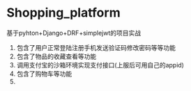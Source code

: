 # Shopping_platform
基于pyhton+Django+DRF+simplejwt的项目实战

1. 包含了用户正常登陆注册手机发送验证码修改密码等等功能
2. 包含了物品的收藏查看等功能
3. 调用支付宝的沙箱环境实现支付接口(上服后可用自己的appid)
4. 包含了购物车等功能
5. 
